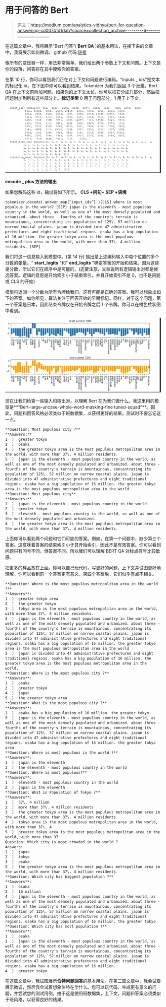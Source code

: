 # 用于问答的 Bert

> 原文：<https://medium.com/analytics-vidhya/bert-for-question-answering-cd00741d1dab?source=collection_archive---------6----------------------->

在这篇文章中，我将展示“Bert 问答”( **Bert QA** )的基本用法，在接下来的文章中，我将展示如何微调。
github 代码:[链接](https://github.com/mcelikkaya/medium_articles2/blob/main/bert_question_answer.ipynb)

像所有的变压器一样，用法非常简单。我们给出两个参数上下文和问题。上下文是你的段落，问答将在其中搜索你的答案。

在第 10 行，你可以看到我们正在对上下文和问题进行编码。“inputs _ ids”是文本的标记化 id。在下图中你可以看到结果。Tokenizer 为我们返回 3 个张量。Bert QA 在上下文前附加问题。如果你的上下文太长，你可以把它分成几部分，然后把问题附加到所有这些部分上。**标记类型** 0 用于问题部分，1 用于上下文。

![](img/e2d719e5801744df08ea177032c7defe.png)

**encode _ plus 方法的输出**

如果您解码这些 id，输出将如下所示。
**CLS +问句+ SEP +语境**

```
tokenizer.decode( answer_map[“input_ids”] )[CLS] where is most populous in the world? [SEP] japan is the eleventh - most populous country in the world, as well as one of the most densely populated and urbanized. about three - fourths of the country's terrain is mountainous, concentrating its population of 125\. 57 million on narrow coastal plains. japan is divided into 47 administrative prefectures and eight traditional regions. osaka has a big population of 16 million. the greater tokyo area is the most populous metropolitan area in the world, with more than 37\. 4 million residents. [SEP]
```

我们将这一信息输入到模型中。(第 14 行)
输出是上述编码输入中每个位置的多个分数的张量。" **start_logits** "和" **end_logits** "确定答案的开始和结束。因为这些是分数，所以它们在顺序中是可能的。(还要注意，文档说所有逻辑输出对都是候选答案。逻辑的意思是开始索引小于结束索引，并且开始索引不是 0，也不是问题或 CLS 的开始)

模型将返回一个分数为所有令牌给我们，这有可能是正确的答案。我可以想象出如下的答案。如你所见，算法关注于回答开始的早期标记。同样，对于这个问题，第一个答案是日本，因此结束令牌仅在开始令牌之后 1 个令牌。你可以在橙色柱状图中看到。

![](img/b2c619816d1e9b27d38d8c5d0ab588d4.png)

现在让我们检查一些输入和输出对，以理解 Bert 在为我们做什么。我这里用的模型是**“Bert-large-uncase-whole-word-masking-fine tuned-squad”**。因此，问题和回答风格必须类似于班数据集，以获得更好的结果。测试时不要忘记这一点。

```
**Question: Most populous city ?**
**Answers:**
1  )  greater tokyo
2  )  osaka
4  )  the greater tokyo area is the most populous metropolitan area in the world, with more than 37\. 4 million residents.
5  )  japan is the eleventh - most populous country in the world, as well as one of the most densely populated and urbanized. about three - fourths of the country's terrain is mountainous, concentrating its population of 125\. 57 million on narrow coastal plains. japan is divided into 47 administrative prefectures and eight traditional regions. osaka has a big population of 16 million. the greater tokyo area is the most populous metropolitan area in the world
**Question: Most populous city**
**Answers:**
1  )  japan is the eleventh - most populous country in the world
2  )  greater tokyo
3  )  eleventh - most populous country in the world, as well as one of the most densely populated and urbanized.
4  )  the greater tokyo area is the most populous metropolitan area in the world, with more than 37\. 4 million residents.
```

上面你可以看到两个问题和它们可能的答案。例如，在第一个问题中，缺少第三个答案。这意味着答案的结束索引小于其开始索引，因此不是有效答案。你可以看到问题只有问号不同，但答案不同。所以我们可以理解 BERT QA 对标点符号比较敏感。

把更多的样品放在上面。你可以自己玩代码，写更好的问题，上下文并试图更好地理解。你可以看到前一个答案更有意义，第四个答案后，它们似乎有点不相关。

```
**Question: Where is the most populous metropolitan area in the world ?**
**Answers**:
1  )  greater tokyo area
2  )  the greater tokyo
3  )  tokyo area is the most populous metropolitan area in the world, with more than 37\. 4 million residents.
4  )  japan is the eleventh - most populous country in the world, as well as one of the most densely populated and urbanized. about three - fourths of the country's terrain is mountainous, concentrating its population of 125\. 57 million on narrow coastal plains. japan is divided into 47 administrative prefectures and eight traditional regions. osaka has a big population of 16 million. the greater tokyo area is the most populous metropolitan area in the world
5  )  japan is divided into 47 administrative prefectures and eight traditional regions. osaka has a big population of 16 million. the greater tokyo area is the most populous metropolitan area in the world,
**Question: Where is the most populous city ?**
**Answers**:
1  )  osaka
2  )  greater tokyo
4  )  japan
5  )  the greater tokyo area
**Question: What is the most populous city ?**
**Answers**:
1  )  osaka has a big population of 16 million. the greater tokyo
5  )  japan is the eleventh - most populous country in the world, as well as one of the most densely populated and urbanized. about three - fourths of the country's terrain is mountainous, concentrating its population of 125\. 57 million on narrow coastal plains. japan is divided into 47 administrative prefectures and eight traditional regions. osaka has a big population of 16 million. the greater tokyo area
**Question: Where is most populous in the world ?**
**Answers**:
1  )  japan is the eleventh
3  )  the eleventh - most populous country in the world
**Question: Where is most populous?**
**Answers**:
1  )  eleventh - most populous country in the world
2  )  japan is the eleventh
**Question: What is Population of Tokyo ?**
**Answers**:
1  )  37\. 4 million
2  )  more than 37\. 4 million residents
3  )  the greater tokyo area is the most populous metropolitan area in the world, with more than 37\. 4 million residents.
4  )  tokyo area is the most populous metropolitan area in the world, with more than 37\. 4
5  )  greater tokyo area is the most populous metropolitan area in the world, with more than 37
Question: Which city is most crowded in the world ?
Answers:
1  )  japan
2  )  tokyo
3  )  osaka
5  )  the greater tokyo area is the most populous metropolitan area in the world, with more than 37\. 4 million residents.
**Question: Which city has biggest population ?**
**Answers**:
1  )  osaka
2  )  16 million
4  )  japan is the eleventh - most populous country in the world, as well as one of the most densely populated and urbanized. about three - fourths of the country's terrain is mountainous, concentrating its population of 125\. 57 million on narrow coastal plains. japan is divided into 47 administrative prefectures and eight traditional regions. osaka has a big population of 16 million. the greater tokyo
**Question: Which city has most population ?**
**Answers**:
1  )  osaka
2  )  japan is the eleventh - most populous country in the world, as well as one of the most densely populated and urbanized. about three - fourths of the country's terrain is mountainous, concentrating its population of 125\. 57 million on narrow coastal plains. japan is divided into 47 administrative prefectures and eight traditional regions. osaka has a big population of 16 million.
4  )  greater tokyo
```

在这篇文章中，我试图展示**伯特问题回答**的基本用法。在第二篇文章中，我会试着展示微调，然后我会试着想象伯特在学什么。您可以玩代码，生成更有意义的问题，并尝试您的测试用例。由于这是使用班数据集，上下文，问题和答案必须类似于班风格，以获得良好的结果。